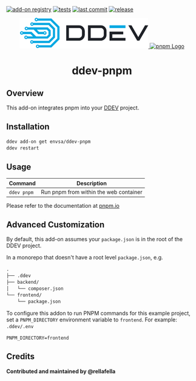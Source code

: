 [![add-on registry](https://img.shields.io/badge/DDEV-Add--on_Registry-blue)](https://addons.ddev.com)
[![tests](https://github.com/envsa/ddev-pnpm/actions/workflows/tests.yml/badge.svg)](https://github.com/envsa/ddev-pnpm/actions/workflows/tests.yml) 
[![last commit](https://img.shields.io/github/last-commit/ddev/ddev-addon-template)](https://github.com/ddev/ddev-addon-template/commits)
[![release](https://img.shields.io/github/v/release/ddev/ddev-addon-template)](https://github.com/ddev/ddev-addon-template/releases/latest)

<div align="center">
    <a href="https://ddev.com/">
        <img src="https://raw.githubusercontent.com/ddev/ddev/master/images/ddev-logo.svg" alt="DDEV logo" height="80">
    </a>
    <a href="https://pnpm.io">
        <img src="https://avatars.githubusercontent.com/u/21320719?s=200&v=4" alt="pnpm Logo" height="80">
    </a>
    <h1 align="center">ddev-pnpm</h1>
</div>

## Overview

This add-on integrates pnpm into your [DDEV](https://ddev.com/) project.

## Installation
```bash
ddev add-on get envsa/ddev-pnpm
ddev restart
```

## Usage
| Command | Description |
| ------- | ----------- |
| `ddev pnpm` | Run pnpm from within the web container |

Please refer to the documentation at [pnpm.io](https://pnpm.io)

## Advanced Customization

By default, this add-on assumes your `package.json` is in the root of the DDEV project.

In a monorepo that doesn't have a root level `package.json`, e.g.

```md
.
├── .ddev
├── backend/
│   └── composer.json
└── frontend/
    └── package.json
```

To configure this addon to run PNPM commands for this example project, set a `PNPM_DIRECTORY` environment variable to `frontend`. For example: `.ddev/.env`

```env
PNPM_DIRECTORY=frontend
```

## Credits
**Contributed and maintained by @rellafella**
